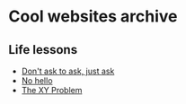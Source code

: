 # Cool websites archive

## Life lessons
- [Don't ask to ask, just ask](https://dontasktoask.com/)
- [No hello](https://nohello.net/en/) 
- [The XY Problem](https://xyproblem.info/)

